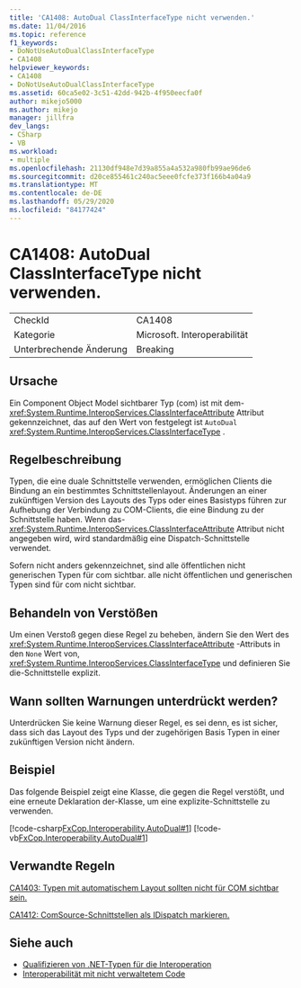 ```yaml
---
title: 'CA1408: AutoDual ClassInterfaceType nicht verwenden.'
ms.date: 11/04/2016
ms.topic: reference
f1_keywords:
- DoNotUseAutoDualClassInterfaceType
- CA1408
helpviewer_keywords:
- CA1408
- DoNotUseAutoDualClassInterfaceType
ms.assetid: 60ca5e02-3c51-42dd-942b-4f950eecfa0f
author: mikejo5000
ms.author: mikejo
manager: jillfra
dev_langs:
- CSharp
- VB
ms.workload:
- multiple
ms.openlocfilehash: 21130df948e7d39a855a4a532a980fb99ae96de6
ms.sourcegitcommit: d20ce855461c240ac5eee0fcfe373f166b4a04a9
ms.translationtype: MT
ms.contentlocale: de-DE
ms.lasthandoff: 05/29/2020
ms.locfileid: "84177424"
---
```

# <a name="ca1408-do-not-use-autodual-classinterfacetype"></a>CA1408: AutoDual ClassInterfaceType nicht verwenden.

|||
|-|-|
|CheckId|CA1408|
|Kategorie|Microsoft. Interoperabilität|
|Unterbrechende Änderung|Breaking|

## <a name="cause"></a>Ursache
Ein Component Object Model sichtbarer Typ (com) ist mit dem- <xref:System.Runtime.InteropServices.ClassInterfaceAttribute> Attribut gekennzeichnet, das auf den Wert von festgelegt ist `AutoDual` <xref:System.Runtime.InteropServices.ClassInterfaceType> .

## <a name="rule-description"></a>Regelbeschreibung
Typen, die eine duale Schnittstelle verwenden, ermöglichen Clients die Bindung an ein bestimmtes Schnittstellenlayout. Änderungen an einer zukünftigen Version des Layouts des Typs oder eines Basistyps führen zur Aufhebung der Verbindung zu COM-Clients, die eine Bindung zu der Schnittstelle haben. Wenn das- <xref:System.Runtime.InteropServices.ClassInterfaceAttribute> Attribut nicht angegeben wird, wird standardmäßig eine Dispatch-Schnittstelle verwendet.

Sofern nicht anders gekennzeichnet, sind alle öffentlichen nicht generischen Typen für com sichtbar. alle nicht öffentlichen und generischen Typen sind für com nicht sichtbar.

## <a name="how-to-fix-violations"></a>Behandeln von Verstößen
Um einen Verstoß gegen diese Regel zu beheben, ändern Sie den Wert des <xref:System.Runtime.InteropServices.ClassInterfaceAttribute> -Attributs in den `None` Wert von, <xref:System.Runtime.InteropServices.ClassInterfaceType> und definieren Sie die-Schnittstelle explizit.

## <a name="when-to-suppress-warnings"></a>Wann sollten Warnungen unterdrückt werden?
Unterdrücken Sie keine Warnung dieser Regel, es sei denn, es ist sicher, dass sich das Layout des Typs und der zugehörigen Basis Typen in einer zukünftigen Version nicht ändern.

## <a name="example"></a>Beispiel
Das folgende Beispiel zeigt eine Klasse, die gegen die Regel verstößt, und eine erneute Deklaration der-Klasse, um eine explizite-Schnittstelle zu verwenden.

[!code-csharp[FxCop.Interoperability.AutoDual#1](../code-quality/codesnippet/CSharp/ca1408-do-not-use-autodual-classinterfacetype_1.cs)]
[!code-vb[FxCop.Interoperability.AutoDual#1](../code-quality/codesnippet/VisualBasic/ca1408-do-not-use-autodual-classinterfacetype_1.vb)]

## <a name="related-rules"></a>Verwandte Regeln
[CA1403: Typen mit automatischem Layout sollten nicht für COM sichtbar sein.](../code-quality/ca1403.md)

[CA1412: ComSource-Schnittstellen als IDispatch markieren.](../code-quality/ca1412.md)

## <a name="see-also"></a>Siehe auch

- [Qualifizieren von .NET-Typen für die Interoperation](/dotnet/framework/interop/qualifying-net-types-for-interoperation)
- [Interoperabilität mit nicht verwaltetem Code](/dotnet/framework/interop/index)
